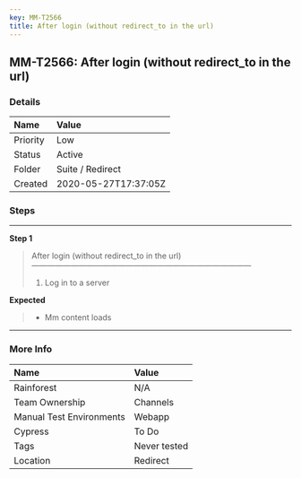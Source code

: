 ```yaml
---
key: MM-T2566
title: After login (without redirect_to in the url)
---
```


## MM-T2566: After login (without redirect_to in the url)

### Details

| Name     | Value                |
| :------- | :------------------- |
| Priority | Low                  |
| Status   | Active               |
| Folder   | Suite / Redirect     |
| Created  | 2020-05-27T17:37:05Z |

### Steps

<hr/>

**Step 1**

> <article>After login (without redirect_to in the url)<br>————————————————————————————<ol><li>Log in to a server</li></ol></article>

**Expected**

> <article><ul><li>Mm content loads</li></ul></article>

<hr/>

### More Info

| Name                     | Value        |
| :----------------------- | :----------- |
| Rainforest               | N/A          |
| Team Ownership           | Channels     |
| Manual Test Environments | Webapp       |
| Cypress                  | To Do        |
| Tags                     | Never tested |
| Location                 | Redirect     |
